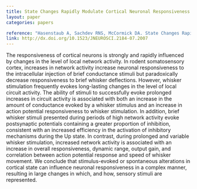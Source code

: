 ```yaml
---
title: State Changes Rapidly Modulate Cortical Neuronal Responsiveness
layout: paper
categories: papers

reference: "Hasenstaub A, Sachdev RNS, McCormick DA. State Changes Rapidly Modulate Cortical Neuronal Responsiveness (2007) J Neurosci, 27 (36): 9607-9622."
link: http://dx.doi.org/10.1523/JNEUROSCI.2184-07.2007
---
```


The responsiveness of cortical neurons is strongly and rapidly influenced by changes in the level of local network activity. In rodent somatosensory cortex, increases in network activity increase neuronal responsiveness to the intracellular injection of brief conductance stimuli but paradoxically decrease responsiveness to brief whisker deflections. However, whisker stimulation frequently evokes long-lasting changes in the level of local circuit activity. The ability of stimuli to successfully evoke prolonged increases in circuit activity is associated with both an increase in the amount of conductance evoked by a whisker stimulus and an increase in action potential responsiveness to whisker stimulation. In addition, brief whisker stimuli presented during periods of high network activity evoke postsynaptic potentials containing a greater proportion of inhibition, consistent with an increased efficiency in the activation of inhibitory mechanisms during the Up state. In contrast, during prolonged and variable whisker stimulation, increased network activity is associated with an increase in overall responsiveness, dynamic range, output gain, and correlation between action potential response and speed of whisker movement. We conclude that stimulus-evoked or spontaneous alterations in cortical state can influence neuronal responsiveness in a complex manner, resulting in large changes in which, and how, sensory stimuli are represented.
